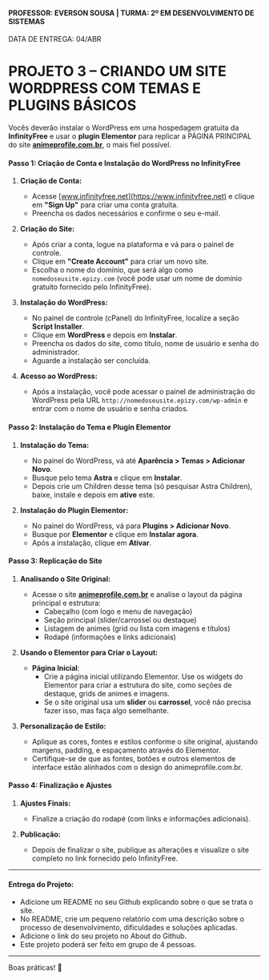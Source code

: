 #### PROFESSOR: EVERSON SOUSA | TURMA: 2º EM DESENVOLVIMENTO DE SISTEMAS

DATA DE ENTREGA: 04/ABR
# PROJETO 3 – CRIANDO UM SITE WORDPRESS COM TEMAS E PLUGINS BÁSICOS

Vocês deverão instalar o WordPress em uma hospedagem gratuita da **InfinityFree** e usar o **plugin Elementor** para replicar a PÁGINA PRINCIPAL do site **[animeprofile.com.br](https://animeprofile.com.br/home)**, o mais fiel possível.

#### **Passo 1: Criação de Conta e Instalação do WordPress no InfinityFree**

1. **Criação de Conta:**
   - Acesse [www.infinityfree.net](https://www.infinityfree.net) e clique em **"Sign Up"** para criar uma conta gratuita.
   - Preencha os dados necessários e confirme o seu e-mail.

2. **Criação do Site:**
   - Após criar a conta, logue na plataforma e vá para o painel de controle.
   - Clique em **"Create Account"** para criar um novo site.
   - Escolha o nome do domínio, que será algo como `nomedoseusite.epizy.com` (você pode usar um nome de domínio gratuito fornecido pelo InfinityFree).
   
3. **Instalação do WordPress:**
   - No painel de controle (cPanel) do InfinityFree, localize a seção **Script Installer**.
   - Clique em **WordPress** e depois em **Instalar**.
   - Preencha os dados do site, como título, nome de usuário e senha do administrador.
   - Aguarde a instalação ser concluída.

4. **Acesso ao WordPress:**
   - Após a instalação, você pode acessar o painel de administração do WordPress pela URL `http://nomedoseusite.epizy.com/wp-admin` e entrar com o nome de usuário e senha criados.

#### **Passo 2: Instalação do Tema e Plugin Elementor**

1. **Instalação do Tema:**
   - No painel do WordPress, vá até **Aparência > Temas > Adicionar Novo**.
   - Busque pelo tema **Astra** e clique em **Instalar**.
   - Depois crie um Children desse tema (só pesquisar Astra Children), baixe, instale e depois em **ative** este.

2. **Instalação do Plugin Elementor:**
   - No painel do WordPress, vá para **Plugins > Adicionar Novo**.
   - Busque por **Elementor** e clique em **Instalar agora**.
   - Após a instalação, clique em **Ativar**.

#### **Passo 3: Replicação do Site**

1. **Analisando o Site Original:**
   - Acesse o site **[animeprofile.com.br](https://animeprofile.com.br/home)** e analise o layout da página principal e estrutura:
     - Cabeçalho (com logo e menu de navegação)
     - Seção principal (slider/carrossel ou destaque)
     - Listagem de animes (grid ou lista com imagens e títulos)
     - Rodapé (informações e links adicionais)

2. **Usando o Elementor para Criar o Layout:**
   - **Página Inicial**:
     - Crie a página inicial utilizando Elementor. Use os widgets do Elementor para criar a estrutura do site, como seções de destaque, grids de animes e imagens.
     - Se o site original usa um **slider** ou **carrossel**, você não precisa fazer isso, mas faça algo semelhante.

3. **Personalização de Estilo:**
   - Aplique as cores, fontes e estilos conforme o site original, ajustando margens, padding, e espaçamento através do Elementor.
   - Certifique-se de que as fontes, botões e outros elementos de interface estão alinhados com o design do animeprofile.com.br.

#### **Passo 4: Finalização e Ajustes**

1. **Ajustes Finais:**
   - Finalize a criação do rodapé (com links e informações adicionais).

2. **Publicação:**
   - Depois de finalizar o site, publique as alterações e visualize o site completo no link fornecido pelo InfinityFree.

---

#### **Entrega do Projeto:**

- Adicione um README no seu Github explicando sobre o que se trata o site.
- No README, crie um pequeno relatório com uma descrição sobre o processo de desenvolvimento, dificuldades e soluções aplicadas.
- Adicione o link do seu projeto no About do Github.
- Este projeto poderá ser feito em grupo de 4 pessoas.

---

Boas práticas! :call_me_hand:
